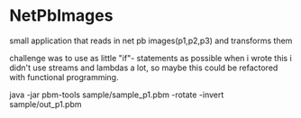 # NetPbImages
small application that reads in net pb images(p1,p2,p3) and transforms them

challenge was to use as little "if"- statements as possible
when i wrote this i didn't use streams and lambdas a lot, so maybe this could be refactored with functional programming.

java -jar pbm-tools sample/sample_p1.pbm -rotate -invert sample/out_p1.pbm
